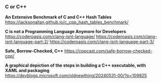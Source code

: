 ### C or C++

**An Extensive Benchmark of C and C++ Hash Tables**  
https://jacksonallan.github.io/c_cpp_hash_tables_benchmark/

**C is not a Programming Language Anymore for Developers**  
https://coderoasis.com/clang-isnt-language/
https://coderoasis.com/clang-isnt-language-part-2/
https://coderoasis.com/clang-isnt-language-part-3/

**Safe, Borrow-Checked, C++**
https://cppcast.com/safe-borrow-checked-cpp/

**A graphical depiction of the steps in building a C++ executable, with XAML and packaging**  
https://devblogs.microsoft.com/oldnewthing/20240531-00/?p=109825
